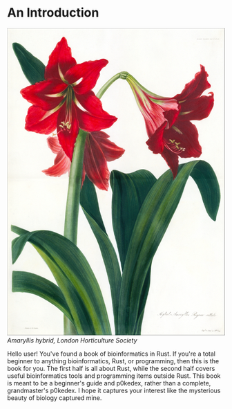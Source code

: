 # An Introduction

![amaryllis](./img/amaryllis.jpg)
*Amaryllis hybrid, London Horticulture Society*

Hello user! You've found a book of bioinformatics in Rust. If you're a total beginner to anything bioinformatics, Rust, or programming, then this is the book for you. The first half is all about Rust, while the second half covers useful bioinformatics tools and programming items outside Rust. This book is meant to be a beginner's guide and p0kedex, rather than a complete, grandmaster's p0kedex. I hope it captures your interest like the mysterious beauty of biology captured mine. 

